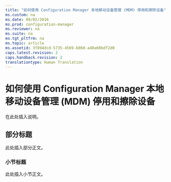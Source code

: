 ```yaml
---
title: "如何使用 Configuration Manager 本地移动设备管理 (MDM) 停用和擦除设备"
ms.custom: na
ms.date: 09/02/2016
ms.prod: configuration-manager
ms.reviewer: na
ms.suite: na
ms.tgt_pltfrm: na
ms.topic: article
ms.assetid: 3f894dcd-5735-4569-b060-a40a60bdf2d0
caps.latest.revision: 2
caps.handback.revision: 2
translationtype: Human Translation
---
```

# 如何使用 Configuration Manager 本地移动设备管理 (MDM) 停用和擦除设备
在此处插入说明。  
  
## 部分标题  
 此处插入部分正文。  
  
### 小节标题  
 此处插入小节正文。